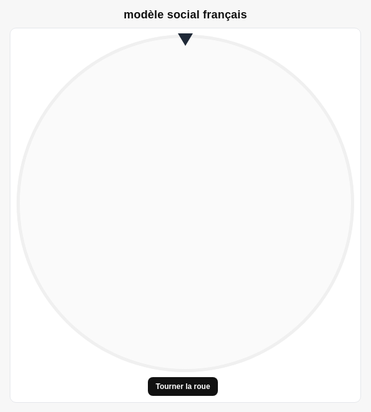 <html lang="fr">
<head>
<meta charset="UTF-8" />
<meta name="viewport" content="width=device-width, initial-scale=1" />
<title>Roue interactive – v7 (optimisée avec canvas hors écran)</title>
<style>
  :root { --bg:#f7f7f7; --fg:#111; --ring:#e5e7eb; }
  html,body{margin:0;height:100%;background:var(--bg);color:var(--fg);font-family:Helvetica,Arial,sans-serif;}
  .wrap{min-height:100%;display:grid;place-items:center;padding:16px;}
  .container{width:min(92vw,650px);display:grid;gap:10px;justify-items:center;}
  h1{margin:0;font-size:clamp(14px,2.4vw,18px);font-weight:700;letter-spacing:.2px;text-transform:none;}
  .board{background:#fff;border:1px solid var(--ring);border-radius:10px;padding:10px;display:grid;gap:8px;justify-items:center;}
  .wheel-area{position:relative; width:100%; display:grid; place-items:center;}
  .pointer{
    position:absolute; top:-2px; left:50%; transform:translateX(-50%) rotate(180deg);
    width:0;height:0;border-left:12px solid transparent;border-right:12px solid transparent;border-bottom:20px solid #1f2937;
    z-index:3;
  }
  canvas{width:min(58vw,540px);max-width:540px;aspect-ratio:1/1;display:block;border-radius:50%;background:#fafafa;box-shadow:inset 0 0 0 5px #f0f0f0; z-index:1;}
  .controls{display:flex;gap:8px;align-items:center;justify-content:center;flex-wrap:wrap;}
  button.primary{background:#111;color:#fff;border:none;border-radius:8px;padding:8px 12px;font-size:12px;font-weight:700;cursor:pointer;}
  button.primary:disabled{opacity:.5;cursor:not-allowed;}
  .legend{font-size:9px;opacity:.7;}
  .overlay{
    position:absolute; inset:0; display:none; align-items:center; justify-content:center;
    z-index:2; pointer-events:auto;
  }
  .overlay .bubble{
    position:relative;
    max-width:78%; padding:16px 18px; border-radius:12px; background:#111; color:#fff;
    box-shadow:0 8px 24px rgba(0,0,0,.25);
    font-size:clamp(16px,2.8vw,24px); font-weight:700; text-align:center; line-height:1.25;
  }
  .overlay .close{
    position:absolute; top:6px; right:8px; width:26px; height:26px; border-radius:50%;
    border:1px solid rgba(255,255,255,.25); background:rgba(255,255,255,.08); color:#fff;
    display:grid; place-items:center; cursor:pointer; font-size:16px; line-height:1;
  }
</style>
</head>
<body>
<div class="wrap">
  <div class="container">
    <h1>modèle social français</h1>
    <div class="board">
      <div class="wheel-area">
        <div class="pointer"></div>
        <canvas id="wheel" width="800" height="800" aria-label="Roue de tirage"></canvas>
        <div id="overlay" class="overlay">
          <div class="bubble">
            <div id="overlayText"></div>
            <div id="overlayClose" class="close" title="Fermer">×</div>
          </div>
        </div>
      </div>
      <div class="controls">
        <button id="spinBtn" class="primary">Tourner la roue</button>
        <span class="legend" id="countInfo"></span>
      </div>
    </div>
  </div>
</div>

<script>
/* --- Raccourci: seules parties modifiées du code original --- */

// (liste ENTRIES inchangée)
let ENTRIES = ["Droits agricoles Recette : 179,7 millions d'euros Date de création : 1962", "Droits de douane Recette : 1605,3 millions d'euros Date de création : 1970", "Taxe à la production sur le quota de sucre, le quota d'isoglucose et le quota de sirop d'inuline Recette : 306,4 millions d'euros Date de création : 1970", "Cotisation assise sur le montant total des honoraires facturés par les commissaires aux comptes lorsqu'ils certifient les comptes ou les informations en matière de durabilité    Date de création : 2017", "Participation des employeurs à l'effort de construction (TPS-PEEC)    Date de création : 1943", "Cotisation HLM et SEM", "Cotisation versée par les organismes HLM et les SEM", "Cotisation additionnelle versée par les organismes HLM et les SEM", "Redevance pour la rémunération pour copie privée Recette : 197 millions d'euros Date de création : 1985", "Taxe de protection des obtentions végétales Recette : 1 millions d'euros Date de création : 1970", "Redevance perçue sur formalités de l'Institut national de la propriété industrielle", "Contribution sur les abondements des employeurs aux plans d'épargne pour la retraite collectifs Recette : 5,3 millions d'euros Date de création : 2001", "Contribution sur les avantages de préretraite d'entreprise", "Contribution sur les régimes de retraite conditionnant la constitution de droits à prestations à l'achèvement de la carrière du bénéficiaire dans l'entreprise", "Contribution sur les indemnités de mise à la retraite Recette : 39 millions d'euros Date de création : 2007", "Contributions patronales et salariales sur les attributions d'options (stock-options) de souscription ou d'achat des actions et sur les attributions gratuites", "Forfait social", "Contribution salariale sur les carried-interests Recette : 2 millions d'euros Date de création : 2010", "Contribution vente en gros Recette : 265 millions d'euros Date de création : 1991", "contributions taux « Lv/Lh »    Date de création : 1999", "Contribution sur les dépenses de promotion des médicaments Recette : 25 millions d'euros Date de création : 2005", "contribution sur le chiffre d'affaires", "Cotisation spéciale sur les boissons alcooliques Recette : 700 millions d'euros Date de création : 1983", "Droits de plaidoirie Recette : 9,8 millions d'euros Date de création : 1921", "Cotisations des employeurs au FNAL", "Fraction de Taxe de solidarité additionnelle", "Contribution sociale de solidarité des sociétés (C3S)    Date de création : 1992", "Droit départemental de passage sur les ouvrages d'art reliant le continent aux îles maritimes Recette : 1 millions d'euros Date de création : 1995", "Contribution additionnelle de solidarité pour l'autonomie (CASA)    Date de création : 2013", "Contribution à la vie étudiante et de campus    Date de création : 2018", "Redevance proportionnelle sur l'énergie hydraulique Recette : 0,9 millions d'euros Date de création : 1919", "Droit de visa de régularisation, taxe de renouvellement du titre de séjour, taxe applicable aux documents de circulation pour étrangers mineurs et taxe perçue à l'occasion de la délivrance du premier titre de séjour", "Contribution forfaitaire représentative des frais de réacheminement", "Redevance perçue à l'occasion de l'introduction des familles étrangères en France", "Redevance pour pollution de l'eau d'origine non domestique Recette : 107 millions d'euros Date de création : 2006", "Redevances pour pollutions diffuses Recette : 107 millions d'euros Date de création : 1964", "Redevance pour stockage d'eau en période d'étiage Recette : 1,3 millions d'euros Date de création : 2006", "Redevance pour protection du milieu aquatique Recette : 8,5 millions d'euros Date de création : 1941", "Redevances de l'eau dans les départements d'outre-mer Recette : 2 millions d'euros Date de création : 2006", "Redevance pour délivrance initiale du permis de chasse", "Redevances cynégétiques", "Redevance de mise sur le marché des substances actives biocides", "Participation pour voirie et réseaux    Date de création : 2000", "Redevance pour création de bureaux ou de locaux de recherche en région Ile-de-France Recette : 124,5 millions d'euros Date de création : 1960", "Fraction des produits annuels de la vente de biens confisqués", "Contributions au Fonds de garantie des assurances obligatoires de dommages (FGAO)    Date de création : 1951", "Contribution au Fonds de garantie des victimes des actes de terrorisme et d'autres infractions    Date de création : 1986", "Contribution au fonds de garantie des dommages consécutifs à des actes de prévention, de diagnostic ou de soins dispensés par des professionnels de santé Recette : 0,9 millions d'euros Date de création : 2011", "Prélèvement \"assurance frontière\" automobile Recette : 0 millions d'euros Date de création : 2007", "Droit de francisation et de navigation en Corse, Droit de passeport en Corse Recette : 3 millions d'euros Date de création : 1994", "Droit de francisation et de navigation Recette : 39,2 millions d'euros Date de création : 1967", "Droit de passeport Recette : 2,2 millions d'euros Date de création : 1967", "Taxe intérieure de consommation sur les produits énergétiques (TICPE) Recette : 24500 millions d'euros Date de création : 1928", "Contribution au service public de l'électricité (CSPE)    Date de création : 2003", "Taxe générale sur les activités polluantes - matériaux d'extraction Recette : 72,5 millions d'euros Date de création : 1999", "Taxe générale sur les activités polluantes - émissions polluantes Recette : 21,6 millions d'euros Date de création : 1998", "Taxe générale sur les activités polluantes - installations classées Recette : 25 millions d'euros Date de création : 1999", "Taxe intérieure sur les houilles, les lignites et les cokes (TICHLC) Recette : 7,6 millions d'euros Date de création : 2006", "Taxe générale sur les activités polluantes - lessives Recette : 44,4 millions d'euros Date de création : 1999", "Taxe générale sur les activités polluantes (TGAP)    Date de création : 2000", "Taxe spéciale sur certains véhicules routiers", "Taxe due par les entreprises de transport public aérien et maritime (Outre-Mer) Recette : 9,4 millions d'euros Date de création : 1994", "Taxe sur les passagers maritimes embarqués à destination d'espaces naturels protégés Recette : 2,6 millions d'euros Date de création : 1995", "Redevance relative aux contrôles renforcés à l'importation des denrées alimentaires d'origine non animale Recette : 3,4 millions d'euros Date de création : 1998", "Redevance relative aux contrôles renforcés à l'importation des denrées alimentaires d'origine non animale Recette : 0 millions d'euros Date de création : 2011", "Redevances d'usage des fréquences radioélectriques (part ANFR) Recette : 15,8 millions d'euros Date de création : 1993", "Droit dû par les entreprises ferroviaires pour l'autorité de régulation des activités ferroviaires", "Droit de sécurité Recette : 16,8 millions d'euros Date de création : 2006", "Taxe sur les titulaires d'ouvrages hydroélectriques concédés", "Péage plaisance", "Taxe sur le prix des entrées aux séances organisées par les exploitants d'établissements de spectacles cinématographiques", "Cotisations (normale et supplémentaire) des entreprises cinématographiques", "Redevance d'archéologie préventive Recette : 77 millions d'euros Date de création : 2001", "Redevances perçues pour la surveillance des établissements de jeux, hippodromes et cynodromes Recette : 0 millions d'euros Date de création : <1979", "Contribution des employeurs à l'association pour la gestion du régime d'assurance des créances des salariés", "Contribution annuelle au fonds de développement pour l'insertion professionnelle des handicapés", "Participation des entreprises de moins de 10 salariés au développement de la formation professionnelle continue", "PEFPC : Participation des entreprises de 10 salariés et plus au développement de la formation professionnelle continue", "Participation au financement de la formation des professions non salariées (hors artisanat, agriculture et pêche) Recette : 58 millions d'euros Date de création : 1991", "Participation au financement de la formation des travailleurs indépendants et des employeurs de la pêche maritime ou des cultures marines Recette : 0,4 millions d'euros Date de création : 1997", "Participation au financement de la formation des professions non salariées dans le domaine agricole Recette : 49 millions d'euros Date de création : 1991", "Participation au financement des congés individuels de formation des salariés sous contrats à durée déterminée CIF-CDD", "Contribution spéciale versée par les employeurs des étrangers sans autorisation de travail", "Prélèvement sur les contrats d'assurance-vie en déshérence", "Taxe dans le domaine funéraire Recette : 5 millions d'euros Date de création : 1806", "Taxe locale sur la publicité extérieure (TLPE) Recette : 153 millions d'euros Date de création : 2009", "Taxe sur les remontées mécaniques Recette : 54 millions d'euros Date de création : 1968", "Versement transport", "Taxe sur les activités commerciales non salariés à durée saisonnière    Date de création : 2000", "Taxe sur les activités commerciales saisonnières non salariées (TACDS)    Date de création : 2000", "Taxe sur les déchets réceptionnés dans une installation de stockage ou un incinérateur de déchets ménagers Recette : 18,9 millions d'euros Date de création : 2005", "Taxe additionnelle départementale à la taxe de séjour Recette : 9 millions d'euros Date de création : 1927", "Droits assimilés au droit d'octroi de mer sur les rhums et spiritueux à base d'alcool de cru Recette : 5,1 millions d'euros Date de création : 1963", "Impôt sur le revenu (IR) Recette : 74000 millions d'euros Date de création : 1916", "Taxe sur les métaux précieux, les bijoux, les objets d'art, de collection et d'antiquité Recette : 96,7 millions d'euros Date de création : 1976", "Impôt sur les revenus de capitaux mobiliers (IRCM)", "Impôt sur les sociétés (IS) Recette : 36200 millions d'euros Date de création : 1948", "Taxe sur les salaires", "Taxe annuelle sur les locaux à usage de bureaux, les locaux commerciaux, les locaux de stockage et les surfaces de stationnement perçue dans certains départements (IF-AUT-50)", "Taxe annuelle sur les logements vacants (IF-AUT-60)    Date de création : 1998", "contribution sur les revenus locatifs (CRL) Recette : 0,2 millions d'euros Date de création : 2000", "Taxe sur les excédents de provisions des entreprises d'assurances de dommages Recette : 114,6 millions d'euros Date de création : 1983", "Taxe sur les ordres annulés dans le cadre d'opération à haute fréquence Recette : 0,1 millions d'euros Date de création : 2012", "Taxe sur les contrats d'échange sur défaut d'un État Recette : 0,6 millions d'euros Date de création : 2012", "Taxe sur la valeur ajoutée (TVA) Recette : 141200 millions d'euros Date de création : 1954", "Taxe sur les services numériques Recette : 350 millions d'euros Date de création : 2019", "Taxe de solidarité sur les billets d'avion (dite taxe Unitaid ou taxe Chirac) Recette : 161,99 millions d'euros Date de création : 2006", "Taxe de l'aviation civile (TAC) Recette : 401 millions d'euros Date de création : 1999", "Taxe sur certaines dépenses de publicité", "Taxe sur le chiffre d'affaires des exploitants agricoles Recette : 138,2 millions d'euros Date de création : 1947", "Redevance sanitaire d'abattage Recette : 48 millions d'euros Date de création : 1989", "Redevance sanitaire de découpage Recette : 48,1 millions d'euros Date de création : 1989", "Redevance sanitaire de transformation des produits de la pêche et de l'aquaculture Recette : 0,3 millions d'euros Date de création : 1998", "Redevance sanitaire de transformation des produits de la pêche et de l'aquaculture Recette : 0,1 millions d'euros Date de création : 1998", "Redevance sanitaire pour le contrôle de certaines substances et de leurs résidus Recette : 0,8 millions d'euros Date de création : 1998", "Redevance pour l'agrément des établissements du secteur de l'alimentation animale Recette : 0 millions d'euros Date de création : 2009", "Taxe due par les concessionnaires d'autoroutes", "Contribution sur la cession à un service de télévision des droits de diffusion de manifestations ou de compétitions sportives Recette : 43 millions d'euros Date de création : 1999", "Prélèvements sur les jeux et paris Recette : 115,3 millions d'euros Date de création : 2010", "Fraction du Prélèvement sur les mises de jeux de cercle en ligne affectée aux communes dans le ressort territorial desquelles sont ouverts au public un ou plusieurs casinos", "Fraction du Prélèvement sur les paris hippiques affectée aux EPCI sur le territoire desquels sont ouverts au public un ou plusieurs hippodromes", "Droit de consommation sur les produits intermédiaires Recette : 104,7 millions d'euros Date de création : 1945", "Droits de consommation sur les alcools", "Droit de circulation sur les vins, cidres, poirés et hydromels Recette : 122,2 millions d'euros Date de création : 1945", "Droit sur les bières et les boissons non alcoolisées", "Droit de consommation sur les tabacs manufacturés", "Mutations à titre onéreux de fonds de commerce", "Droits de succession", "Droit fixe pour l'établissement d'un contrat de mariage Recette : 4,5 millions d'euros", "Fraction des droits de timbre sur les passeports sécurisés", "Droit de timbre sur les demandes de naturalisation, les demandes de réintégration dans la nationalité française et les déclarations d'acquisition de la nationalité en raison du mariage", "Impôt sur la fortune immobilière (PAT-IFI) Recette : 5043 millions d'euros Date de création : 1982", "Taxe spéciale sur les conventions d'assurances    Date de création : 1944", "Majoration de la taxe sur les assurances de protection juridique au profit Conseil national des barreaux", "Taxe sur les véhicules de sociétés (TVS)", "Taxe sur les véhicules de tourisme les plus polluants", "Malus (ou « écopastille »)", "Malus annuel", "Taxe foncière sur les propriétés bâties (IF-TFB) Recette : 27285 millions d'euros", "Taxe foncière sur les propriétés non bâties (IF-TFNB) Recette : 980 millions d'euros", "Taxe d'habitation (IF-TH) Recette : 19352 millions d'euros", "Taxe d'habitation sur les logements vacants    Date de création : 2007", "Cotisation foncière des entreprises (IF-CFE) Recette : 21872 millions d'euros", "Redevances communale et départementale des mines (TFP-MINES) Recette : 23,4 millions d'euros Date de création : 1919", "Imposition forfaitaire sur les pylônes (TFP-PYL) Recette : 343,4 millions d'euros Date de création : 1980", "Taxe sur les éoliennes maritimes (TFP-TEM) Recette : 0 millions d'euros Date de création : 2005", "Imposition forfaitaire sur les éoliennes et les hydroliennes Recette : 44,9 millions d'euros Date de création : 2010", "Imposition forfaitaire sur les centrales de production d'énergie électrique d'origine photovoltaïque ou hydraulique Recette : 75,9 millions d'euros Date de création : 2010", "Imposition forfaitaire sur les réseaux de gaz naturel et canalisations d'hydrocarbures Recette : 38,5 millions d'euros Date de création : 2010", "Redevances sur la production d'électricité au moyen de la géothermie Recette : 0 millions d'euros Date de création : 2017", "Taxe additionnelle à la taxe foncière sur les propriétés non bâties (IF-AUT-80)", "Taxe d'enlèvement des ordures ménagères (IF-AUT-90)) Recette : 6087 millions d'euros", "Taxe de balayage Recette : 108,9 millions d'euros Date de création : 1873", "Taxe forfaitaire sur la cession à titre onéreux des terrains nus qui ont été rendus constructibles du fait de leur classement Recette : 54 millions d'euros Date de création : 2006", "Taxe pour la gestion des milieux aquatiques et la prévention des inondations", "Taxe sur les friches commerciales (IF-AUT-110)    Date de création : 2006", "Impôt sur les cercles et maisons de jeux Recette : 34,5 millions d'euros Date de création : 1941", "Surtaxe sur les eaux minérales", "Taxe perçue au profit des communes de Saint-Martin et Saint-Barthélemy", "Taxe sur l'exploration d'hydrocarbures (TFP-TEH) Recette : 0,8 millions d'euros Date de création : 2017", "Taxe de publicité foncière", "Droits départementaux d'enregistrement sur les mutations à titre onéreux d'immeubles", "Taxe départementale additionnelle aux droits d'enregistrement ou à la taxe de publicité foncière exigible sur les mutations à titre onéreux Recette : 99,8 millions d'euros Date de création : 1798", "Taxe d'apprentissage Recette : 2000 millions d'euros Date de création : 1925", "Imposition forfaitaire sur le matériel roulant circulant sur le réseau de transport ferroviaire et guidé géré par la RATP -IFER-STIF RATP", "Taxe annuelle sur les surfaces de stationnement    Date de création : 2015", "Taxe additionnelle spéciale annuelle au profit de la région Île-de-France (TASA)    Date de création : 2015", "Taxe perçue pour la région de Guyane (TFP-GUF) Recette : 0,4 millions d'euros Date de création : 2008", "Taxe sur les permis de conduire", "Taxe régionale sur les certificats d'immatriculation des véhicules", "Taxe due par les entreprises de transport public aérien et maritime (Corse) Recette : 47,4 millions d'euros Date de création : 1991", "Taxe pour frais de chambres de commerce et d'industrie (IF-AUT-10)", "Contribution sociale généralisée (CSG) Recette : 99000 millions d'euros Date de création : 1991", "Prélèvement social sur les revenus du patrimoine et les produits de placements", "Contribution pour le remboursement de la dette sociale (CRDS) Recette : 6150 millions d'euros Date de création : 1996", "Prélèvement de solidarité de 2 % sur les revenus du patrimoine et les produits de placements", "Taxe pour frais de chambres de métiers et de l'artisanat (IF-AUT-20)", "Contribution au fonds d'assurance formation des chefs d'entreprise inscrite au répertoire des métiers Recette : 58 millions d'euros Date de création : 1982", "Taxe pour frais de chambres d'agriculture (IF-AUT-30)", "Taxe sur la cession à titre onéreux de terrains nus devenus constructibles; perçue au profit de l'agence de services et de paiement Recette : 11 millions d'euros Date de création : 2010", "Contribution à l'audiovisuel public due par les professionnels (TFP-CAP) Recette : 3500 millions d'euros Date de création : 1933", "Taxe spéciale d'équipement Recette : 350 millions d'euros Date de création : 1991", "Taxe spéciale d'équipement au profit de l'EPF de Normandie Recette : 13 millions d'euros Date de création : 1968", "Redevance sur les paris hippiques en ligne perçue au profit des sociétés de courses Recette : 61 millions d'euros Date de création : 2014", "Taxe sur les nuisances sonores aériennes Recette : 57 millions d'euros Date de création : 1992", "Contribution des autoentrepreneurs au financement des actions de formation des chambres de métiers et d'artisanat Recette : 2 millions d'euros Date de création : 2010", "Contribution des autoentrepreneurs au fonds d'assurance formation des chefs d'entreprise artisanale Recette : 3 millions d'euros Date de création : 2010", "Taxe sur la diffusion en vidéo physique et en ligne de contenus audiovisuels Recette : 30,95 millions d'euros Date de création : 1993", "Contribution supplémentaire à l'apprentissage - versements aux CFA", "Taxe pour le développement de la formation professionnelle dans les métiers de la réparation automobile, du cycle et du motocycle Recette : 32 millions d'euros Date de création : 1968", "Prélèvements sur les jeux de loterie et les paris sportifs perçus au profit du Centre national pour le développement du sport Recette : 35,9 millions d'euros Date de création : 2010", "Taxe spéciale d'équipement au profit de l'EPF de Guyane et de Mayotte Recette : 2 millions d'euros Date de création : 1994", "Taxe spéciale d'équipement au profit de la Société du Grand Paris Recette : 117 millions d'euros Date de création : 2010", "Taxe spéciale d'équipement au profit de l'EPF de Lorraine Recette : 23 millions d'euros Date de création : 1973", "Taxe spéciale d'équipement au profit de l'EPF de PACA Recette : 50 millions d'euros Date de création : 2001", "Taxe sur les boissons prémix Recette : 2,3 millions d'euros Date de création : 1996", "Contribution perçue sur les boissons et préparations liquides destinées à la consommation humaine contenant des édulcorants de synthèse et ne contenant pas de sucres ajoutés Recette : 58,4 millions d'euros Date de création : 2011", "Droit de timbre pour la délivrance du permis de conduire en cas de perte ou de vol", "Taxes à percevoir pour l'alimentation du fonds commun des accidents du travail agricole Recette : 17,3 millions d'euros Date de création : 1957", "Fraction des droits de timbre sur les cartes nationales d'identité", "Taxe pour la gestion des certificats d'immatriculation des véhicules Recette : 42 millions d'euros Date de création : 2009", "Contributions additionnelles aux primes ou cotisations afférentes à certaines conventions d'assurance", "Contribution au Fonds de prévention des risques naturels majeurs (FPRNM, dit « fonds Barnier »)    Date de création : 1995", "Droits perçus au profit de la Caisse nationale de l'assurance maladie des travailleurs salariés (CNAMTS) en matière de produits de santé, taxe annuelle due par les laboratoires de biologie médicale", "Taxe destinée à financer le développement de la formation professionnelle dans les transports routiers Recette : 65 millions d'euros Date de création : 1968", "Droit d'examen du permis de chasse", "Droits affectés au fonds d'indemnisation de la profession d'avoués près les cours d'appel Recette : 16 millions d'euros Date de création : 2011", "Imposition forfaitaire sur les entreprises de réseaux (TFP-IFER) Recette : 1337 millions d'euros Date de création : 2010", "Taxe communale sur la consommation finale d'électricité (TCFE) Recette : 61,9 millions d'euros Date de création : 2010", "Taxe départementale des espaces naturels sensibles (TDENS)", "Redevance d'exploitation de substances non énergétiques sur le plateau continental ou dans la zone économique exclusive", "Redevance due par les titulaires de titres d'exploitation de mines d'hydrocarbures liquides ou gazeux Recette : 3,1 millions d'euros Date de création : 1956", "Redevance due par les titulaires de titres d'exploitation de mines d'hydrocarbures liquides ou gazeux au large de Saint-Pierre-et-Miquelon    Date de création : 1999", "Contribution pour frais de contrôle ACPR", "Droits et contributions pour frais de contrôle", "Redevance pour contrôle vétérinaire à l'expédition    Date de création : <2000", "Redevance relative aux contrôles renforcés à l'importation des denrées alimentaires d'origine non animale Recette : 1,1 millions d'euros Date de création : 1998", "Contribution des exploitants agricoles et des conchyliculteurs au Fonds national de gestion des risques en agriculture Recette : 102 millions d'euros Date de création : 1993", "Droit sur les produits bénéficiant d'une appellation d’origine, d'une indication géographique ou d'un label rouge Recette : 7 millions d'euros Date de création : 1935", "Participation au financement de la formation des professions non salariées dans le domaine agricole", "Taxe additionnelle à la taxe sur les installations nucléaires de base - stockage Recette : 2,4 millions d'euros Date de création : 2009", "Taxe additionnelle à la taxe sur les installations nucléaires de base - Diffusion technologique Recette : 20 millions d'euros Date de création : 2006", "Taxe additionnelle à la taxe sur les installations nucléaires de base - Accompagnement Recette : 39 millions d'euros Date de création : 2006", "Taxe pour le développement des industries de l'ameublement ainsi que les industries du bois Recette : 14,9 millions d'euros Date de création : 1971", "Taxe pour le développement des industries du cuir, de la maroquinerie, de la ganterie et de la chaussure Recette : 12,5 millions d'euros Date de création : 1978", "Taxe pour le développement des industries de l'habillement Recette : 10 millions d'euros Date de création : 1963", "Taxe pour le développement des industries de la mécanique, de la construction métallique, des matériels etc. Recette : 70,2 millions d'euros Date de création : 1961", "Taxe pour le développement des industries de l'horlogerie, bijouterie, joaillerie et orfèvrerie ainsi que des arts de la table (taxe HBJOAT) Recette : 13,2 millions d'euros Date de création : 1963", "Taxe pour le développement des industries des matériaux de construction regroupant les industries du béton, de la terre cuite et des roches ornementales et de construction Recette : 15,9 millions d'euros Date de création : 1957", "Taxe pour le développement de l'industrie de la conservation des produits agricoles Recette : 2,6 millions d'euros Date de création : 1950", "Taxe sur les spectacles de variétés Recette : 24 millions d'euros Date de création : 1977", "Taxe sur les spectacles d'art dramatique, lyrique et chorégraphique Recette : 5,1 millions d'euros Date de création : 1964", "Redevance pour frais d'envoi des certificats d'immatriculation des véhicules", "Fraction affectée du produit du relèvement du tarif de taxe intérieure de consommation sur les produits énergétiques (TICPE) sur le carburant gazole", "Taxe sur les hydrofluorocarbures    Date de création : 2018", "Contribution annuelle au profit de l'Institut de radioprotection et de sûreté nucléaire (IRSN) Recette : 48 millions d'euros Date de création : 2010", "Taxe sur les transactions financières (TTF)", "Participation pour le Financement de l'Assainissement Collectif (PFAC)", "Contribution spéciale pour la gestion des déchets radioactifs - Conception", "Participation des concessionnaires de la liaison fixe Trans-Manche au fonctionnement de la commission intergouvernementale et du comité de sécurité chargés de superviser la construction et l'exploitation de l'ouvrage Recette : 2,5 millions d'euros Date de création : 1986", "Redevance proportionnelle sur l'énergie hydraulique", "Taxe pour frais de chambre de métiers de Moselle Recette : 7 millions d'euros Date de création : 1919", "Taxe pour frais de chambre de métiers d'Alsace Recette : 9 millions d'euros Date de création : 1919", "Prélèvements sur les bénéfices tirés de la construction immobilière Recette : 0,4 millions d'euros Date de création : 1963", "Participation des employeurs au financement de la formation professionnelle continue, versée à l'État", "Taxe sur les surfaces commerciales (TFP-TSC) Recette : 609 millions d'euros", "Taxe additionnelle à la taxe sur les surfaces commerciales (TFP-TASC)", "Taxe exceptionnelle sur la réserve de capitalisation des entreprises d'assurance (TFP-ASSUR)", "Taxe au profit du fonds de soutien aux collectivités territoriales ayant contracté des produits structurés dits \"emprunts toxiques\" (TFP-TFSCT)", "Cotisation obligatoire", "Cotisation obligatoire", "Taxe professionnelle de la Poste et de France Telecom", "Fraction du produit des successions en déshérence", "Droit d'octroi de mer et droit d'octroi de mer régional", "Contribution tarifaire d'acheminement (CTA)    Date de création : 2004", "Contributions versées par la SNCF au titre des frais de surveillance et de contrôle des chemins de fer    Date de création : 1981", "Redevance versée par Réseau ferré de France au titre des frais de surveillance et de contrôle    Date de création : 1981", "Contributions des employeurs de main d'œuvre étrangère pour l'OMI", "Contribution des employeurs publics au fonds pour l'insertion des personnes handicapées dans la fonction publique", "Cotisation au profit des caisses d'assurances d'accidents agricoles d'Alsace-Moselle Recette : 12 millions d'euros Date de création : 1912", "Droits d'apport des sociétés", "Droits de donations", "Mutations à titre onéreux de créances, rentes, prix d'offices", "Contributions au Fonds national de l'emploi (FNE)", "Retenue à la source sur certains bénéfices non commerciaux et de l'impôt sur le revenu", "Contribution des institutions financières", "Cotisations aux fonds de garantie des salaires (AGS et AGCC)", "Redevance d'usage des fréquences radioélectriques", "Redevances lors du lancement de certains matériels aéronautiques", "Taxe grossiste répartiteurs", "Taxe sur les stations et liaisons radio privées", "Taxe additionnelle aux droits de mutation", "Impôt sur les spectacles, jeux et divertissements", "Participation dépassement du COS", "Taxe locale d'équipement", "Taxe complémentaire à la TLE (IdF)", "Taxe de séjour", "Taxe sur les tabacs (Corse)", "Octroi de mer", "Taxe sur le ski de fond Recette : 10 millions d'euros Date de création : 1985", "Contribution annuelle des distributeurs d'énergie", "Fonds d'amortissement des charges d'électrification (FACÉ)", "Prélèvement sur entreprises pétrolières", "Taxe sur les fournitures d'électricité", "Droits de consommation sur les alcools (Corse)", "Taxe d'assainissement (Agence de l'Eau)", "Taxe sur les rhums", "Taxe sur les carburants (DOM)", "Taxe sur les syndicats d'énergie", "Redevance pour droit de construire (EPAD)", "Taxe et prélèvement sur les sommes encaissées par les sociétés de télévision au titre de la redevance, de la diffusion des messages publicitaires et des abonnements Recette : 8 millions d'euros Date de création : 1946", "Mutation à titre onéreux d'immeubles et droits immobiliers (Droits de mutation)", "Mutations de jouissance (baux)", "Fraction des Prélèvements sociaux sur les jeux prévus aux Art L 137-20 à L 137-22 Code de la sécurité sociale", "Prélèvement sur la participation des employeurs à l'effort de construction", "Cotisation obligatoire", "Taxe fixe due à chaque délivrance de CI (AIS-MOB-10-20-20)", "Taxe régionale due au titre de la délivrance de CI consécutive d'un changement de propriétaire", "Taxe sur les véhicules de transport due au titre de la délivrance de CI consécutive à un changement de propriétaire", "Taxe sur les émissions de dioxyde de carbone", "Taxe sur la masse en ordre de marche", "Taxe annuelle sur les émissions de dioxyde de carbone", "Taxe annuelle sur les émissions de polluants atmosphérique", "Taxe sur l'affectation des véhicules lourds de transport de marchandises (AIS-MOB-10-30-30)", "Taxe sur la distance parcourue sur le réseau autoroutier concédé (AIS-MOB-10-40)", "Taxes sur le transport aérien (AIS-MOB-20)", "Taxes sur les navigations maritimes et fluviales (AIS-MOB-30)", "Taxes sur le transport guidé (AIS-MOB-40)", "Taxe sur l'exploitation des infrastructures de transport de longue distance (AIS-MOB-50)", "Taxe sur les services de communications électroniques (AIS-CCN-30-10)", "Taxe sur les services de télévision (AIS-CCN-30-20)", "Taxe sur les services d'accès à des contenus audiovisuels à la demande (AIS-CCN-30-30)", "Taxe sur la mise en relation par voie électronique en vue de fournir certaines prestations de transport (AIS-CCN-30-40) Recette : 2 millions d'euros Date de création : 2021", "Taxe sur certains services numériques (AIS-CCN-30-50)", "Taxe sur les locations en France de phonogrammes musicaux et de vidéomusiques destinés à l’usage privé du public dans le cadre d’une mise à disposition à la demande sur les réseaux en ligne (AIS-CCN-30-60) Recette : 9,3 millions d'euros Date de création : 2023", "Cotisation sur la valeur ajoutée des entreprises (CVAE)", "Prélèvements au profit de l'État (IF-AUT-40)", "Taxe spéciale complémentaire au profit de la Société du Grand Projet du Sud-Ouest (IF-AUT-150)", "Taxe spéciale d'équipement au profit des établissements publics fonciers locaux et de l'office foncier de Corse", "Taxe spéciale d'équipement au profit des établissements publics fonciers de l’État", "Taxe spéciale d'équipement au profit des établissements publics fonciers et d'aménagement de la Guyane et de Mayotte", "Taxe spéciale d'équipement au profit de l'agence pour la mise en valeur des espaces urbains de la zone dite des cinquante pas géométriques en Guadeloupe", "Taxe spéciale d'équipement au profit de l'agence pour la mise en valeur des espaces urbains de la zone dite des cinquante pas géométriques en Martinique.", "Taxe spéciale d'équipement au profit de l'établissement public Société des grands projets", "Taxe spéciale d'équipement au profit de l'établissement public local Société du Grand Projet du Sud-Ouest", "Taxe additionnelle spéciale annuelle perçue au profit de la région Île-de-France (IF-AUT-130)", "Taxe annuelle sur les surfaces de stationnement perçue en Île-de-France (IF-AUT-140)", "Taxe sur la valeur vénale des immeubles des entités juridiques (PAT-TPC)", "Contribution exceptionnelle sur les hauts revenus (IR-CHR)", "Taxe additionnelle à l’accise sur les tabacs    Date de création : 2025", "Participation des employeurs agricoles à l'effort de construction (TPS-PEEC-60)    Date de création : 2006", "Cotisation additionnelle assise sur le montant total des honoraires facturés par les commissaires aux comptes lorsqu'ils certifient les comptes ou les informations en matière de durabilité des entités d'intérêt public    Date de création : 2017", "Contribution forfaitaire des commissaires aux comptes exerçant dans les pays tiers    Date de création : 2017", "Cotisation assise sur le montant total des honoraires facturés par les organismes tiers indépendants lorsqu'ils certifient les informations en matière de durabilité    Date de création : 2017", "Cotisation additionnelle assise sur le montant total des honoraires facturés par les organismes tiers indépendants lorsqu'ils certifient les informations en matière de durabilité des entités d'intérêt public    Date de création : 2017", "Eco-contribution sur la taxe de solidarité sur les billets d'avion", "Taxe d'aéroport", "Taxe d'embarquement sur les passagers dans les territoires d'outre-mer", "Taxe d'atterrissage", "CSG Recette : 147500 millions d'euros", "CRDS Recette : 8853 millions d'euros Date de création : 1996", "Contribution solidarité autonomie", "Assurance maladie - maternité - invalidité - décès", "Assurance vieillesse plafonnée", "Assurance vieillesse déplafonnée", "Allocations familiales Recette : 35600 millions d'euros", "Accidents du travail Recette : 16000 millions d'euros", "Aide au logement entreprise de moins de 50 salariés (FNAL)", "Supplément entreprise de 50 salariés et plus (FNAL)", "Cotisation chômage", "Fonds national de garantie des salaires (AGS)", "Retraite complémentaire CEG tranche 1", "Retraite complémentaire CEG tranche 2", "Retraite complémentaire APEC (cadres seulement)", "Retraite complémentaire Contribution patronale de prévoyance (forfait social) entreprises de 11 à 49 salariés", "Retraite complémentaire Contribution patronale de prévoyance (forfait social) entreprises de 50 salariés et plus", "Retraite complémentaire Cotisations de base", "Retraite complémentaire tranche 1", "Retraite complémentaire tranche 2", "Retraite complémentaire CET : T1 + T2 si rémunération supérieure au plafond de la Sécurité sociale (3.666 €)", "assurance décès cadre (adhésion obligatoire pour les cadres quel que soit le secteur d'activité)", "Contribution formation professionnelle Entreprise de moins de 11 salariés", "Contribution formation professionnelle Entreprise de 11 salariés ou plus", "Contribution formation professionnelle Entreprise avec CDD (CPF-CDD)", "Taxe d'apprentissage", "Taxe sur les salaires (employeur non assujetti à la TVA)", "Versement mobilité (transport) entreprises de 11 salariés et plus", "Participation à l'effort de construction (entreprises de 50 salariés et plus)", "Contribution au Dialogue social"];

const canvas = document.getElementById('wheel');
const ctx = canvas.getContext('2d');
const W = canvas.width, H = canvas.height;
const CX = W/2, CY = H/2;
const R = Math.min(W, H) * 0.48;

// --- Canvas hors écran pour la roue statique ---
const offscreen = document.createElement('canvas');
offscreen.width = W;
offscreen.height = H;
const offctx = offscreen.getContext('2d');

let angle = -Math.PI/2;
let spinning = false;
let colors = [];
let lastPointerIndex = null;
let lastPingTime = 0;

// ===== Couleurs =====
function buildColors(n){
  const arr = [];
  for(let i=0;i<n;i++){
    const hue = (i*360/n)%360;
    arr.push(`hsl(${hue}deg, 88%, 52%)`);
  }
  return arr;
}

// ===== Font sizing =====
function computeFont(n){
  if(n>340) return 7;
  if(n>260) return 8;
  if(n>200) return 9;
  if(n>140) return 10;
  return 11;
}

// --- Construit la roue une seule fois ---
function buildStaticWheel(){
  offctx.clearRect(0,0,W,H);
  const n = ENTRIES.length;
  if(n===0) return;
  const step = (Math.PI*2)/n;
  offctx.save();
  offctx.translate(CX, CY);

  for(let i=0;i<n;i++){
    const start = i*step, end = start+step;
    offctx.beginPath();
    offctx.moveTo(0,0);
    offctx.arc(0,0,R,start,end);
    offctx.closePath();
    offctx.fillStyle = colors[i % colors.length];
    offctx.fill();
    if(n<=600){
      offctx.strokeStyle = "rgba(0,0,0,.18)";
      offctx.lineWidth = 0.5;
      offctx.stroke();
    }
  }

  const fontPx = computeFont(n);
  offctx.fillStyle = "#111";
  offctx.textAlign = "center";
  offctx.textBaseline = "middle";
  offctx.font = `${fontPx}px Helvetica, Arial, sans-serif`;
  const labelRadius = R*0.78;
  for(let i=0;i<n;i++){
    const mid = (i+0.5)*step;
    const x = Math.cos(mid)*labelRadius;
    const y = Math.sin(mid)*labelRadius;
    const raw = String(ENTRIES[i] ?? "");
    const label = raw.length>36 ? raw.slice(0,36)+"…" : raw;
    offctx.save();
    offctx.translate(x,y);
    offctx.rotate(mid);
    offctx.fillText(label,0,0);
    offctx.restore();
  }

  offctx.beginPath();
  offctx.arc(0,0,R*0.12,0,Math.PI*2);
  offctx.fillStyle = "#fff";
  offctx.strokeStyle = "#e5e7eb";
  offctx.lineWidth = 1;
  offctx.fill();
  offctx.stroke();
  offctx.restore();
}

// --- Ne fait que tourner l'image ---
function drawWheel(a){
  ctx.clearRect(0,0,W,H);
  ctx.save();
  ctx.translate(CX, CY);
  ctx.rotate(a);
  ctx.drawImage(offscreen, -CX, -CY);
  ctx.restore();
}

// --- Calcul index sélectionné ---
function getSelectedIndex(a){
  const n = ENTRIES.length;
  const step = (Math.PI*2)/n;
  let theta = (-Math.PI/2 - a) % (Math.PI*2);
  if(theta<0) theta += Math.PI*2;
  return Math.floor(theta/step);
}

// --- Animation easing ---
function easeInOutCubic(x){ return x<0.5 ? 4*x*x*x : 1 - Math.pow(-2*x + 2, 3)/2; }

// --- Overlay ---
const overlay = document.getElementById('overlay');
const overlayText = document.getElementById('overlayText');
const overlayClose = document.getElementById('overlayClose');
function showOverlay(text){
  overlayText.textContent = text;
  overlay.style.display = 'flex';
}
overlayClose.addEventListener('click', () => overlay.style.display = 'none');

// --- Son simple ---
let audioCtx = null;
function ensureAudio(){ if(!audioCtx) audioCtx = new (window.AudioContext || window.webkitAudioContext)(); }
function ping(){ try{
  ensureAudio(); const t = audioCtx.currentTime;
  const o = audioCtx.createOscillator(), g = audioCtx.createGain();
  o.type="sine"; o.frequency.value=1000+Math.random()*120;
  g.gain.value=0.04; g.gain.exponentialRampToValueAtTime(0.0001, t+0.08);
  o.connect(g); g.connect(audioCtx.destination); o.start(t); o.stop(t+0.1);
}catch(e){} }
function coin(){ try{
  ensureAudio(); const t = audioCtx.currentTime;
  const o1 = audioCtx.createOscillator(), g1 = audioCtx.createGain();
  o1.type="triangle"; o1.frequency.value=1500;
  g1.gain.value=0.08; g1.gain.exponentialRampToValueAtTime(0.0001, t+0.25);
  o1.connect(g1); g1.connect(audioCtx.destination); o1.start(t); o1.stop(t+0.27);
}catch(e){} }

// --- Spin ---
function spin(){
  if(spinning) return;
  if(ENTRIES.length===0){ alert("Plus aucun élément à tirer."); return; }
  spinning = true;
  const btn = document.getElementById('spinBtn');
  btn.disabled = true;

  const duration = 4000;
  const totalTurns = 4 + Math.random()*2;
  const finalOffset = Math.random() * Math.PI * 2;
  const totalAngle = totalTurns * Math.PI*2 + finalOffset;
  const start = performance.now();
  lastPointerIndex = getSelectedIndex(angle);
  lastPingTime = start;

  function animate(ts){
    const t = Math.min(1, (ts - start) / duration);
    const eased = easeInOutCubic(t);
    angle = -Math.PI/2 + eased * totalAngle;
    drawWheel(angle);

    const idx = getSelectedIndex(angle);
    if(idx !== lastPointerIndex && (ts - lastPingTime) > 25){
      ping();
      lastPointerIndex = idx;
      lastPingTime = ts;
    }

    if(t<1){
      requestAnimationFrame(animate);
    }else{
      const winnerIdx = getSelectedIndex(angle);
      const chosen = ENTRIES[winnerIdx];
      coin();
      showOverlay("🎯 " + chosen);

      // Supprime le gagnant
      ENTRIES.splice(winnerIdx,1);
      angle = -Math.PI/2;
      colors = buildColors(ENTRIES.length);
      buildStaticWheel();
      document.getElementById('countInfo').textContent = ENTRIES.length + " éléments restants";
      drawWheel(angle);
      btn.disabled = ENTRIES.length===0;
      spinning = false;
    }
  }
  requestAnimationFrame(animate);
}

document.getElementById('spinBtn').addEventListener('click', spin);

// --- Initialisation ---
colors = buildColors(ENTRIES.length);
buildStaticWheel();
document.getElementById('countInfo').textContent = ENTRIES.length + " éléments";
drawWheel(angle);
</script>
</body>
</html>
